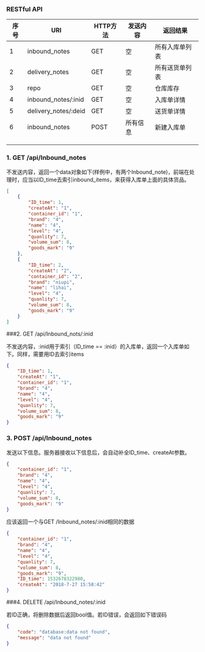 ### RESTful API

| 序号 | URI                  | HTTP方法 | 发送内容 | 返回结果       |
| ---- | -------------------- | -------- | -------- | -------------- |
| 1    | inbound_notes        | GET      | 空       | 所有入库单列表 |
| 2    | delivery_notes       | GET      | 空       | 所有送货单列表 |
| 3    | repo                 | GET      | 空       | 仓库库存       |
| 4    | inbound_notes/:inid  | GET      | 空       | 入库单详情     |
| 5    | delivery_notes/:deid | GET      | 空       | 送货单详情     |
| 6    | inbound_notes        | POST     | 所有信息 | 新建入库单     |
|      |                      |          |          |                |
|      |                      |          |          |                |
|      |                      |          |          |                |

### 1. GET /api/Inbound_notes

不发送内容，返回一个data对象如下(样例中，有两个Inbound_note)，前端在处理时，应当以ID_time去索引inbound_items，来获得入库单上面的具体货品。

```json
[
    {
        "ID_time": 1,
        "createAt": "1",
        "container_id": "1",
        "brand": "4",
        "name": "4",
        "level": "4",
        "quanlity": 7,
        "volume_sum": 8,
        "goods_mark": "9"
    },
    {
        "ID_time": 2,
        "createAt": "2",
        "container_id": "2",
        "brand": "niupi",
        "name": "lihai",
        "level": "4",
        "quanlity": 7,
        "volume_sum": 8,
        "goods_mark": "9"
    }
]
```

###2. GET /api/Inbound_nots/:inid

不发送内容，:inid用于索引（ID_time == :inid）的入库单，返回一个入库单如下。同样，需要用ID去索引items

```json
{
    "ID_time": 1,
    "createAt": "1",
    "container_id": "1",
    "brand": "4",
    "name": "4",
    "level": "4",
    "quanlity": 7,
    "volume_sum": 8,
    "goods_mark": "9"
}
```

### 3. POST /api/Inbound_notes

发送以下信息。服务器接收以下信息后，会自动补全ID_time、createAt参数。

```json
{
    "container_id": "1",
    "brand": "4",
    "name": "4",
    "level": "4",
    "quanlity": 7,
    "volume_sum": 8,
    "goods_mark": "9"
}
```

应该返回一个与GET /Inbound_notes/:inid相同的数据

```json
{
    "container_id": "1",
    "brand": "4",
    "name": "4",
    "level": "4",
    "quanlity": 7,
    "volume_sum": 8,
    "goods_mark": "9",
    "ID_time": 1532678322980,
    "createAt": "2018-7-27 15:58:42"
}
```

###4. DELETE /api/Inbound_notes/:inid

若ID正确，将删除数据后返回bool值。若ID错误，会返回如下错误码

```json
{
    "code": "database:data not found",
    "message": "data not found"
}
```

